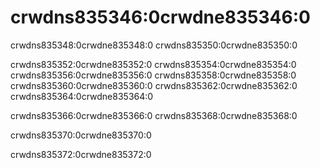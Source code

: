 # crwdns835346:0crwdne835346:0

crwdns835348:0crwdne835348:0 crwdns835350:0crwdne835350:0

crwdns835352:0crwdne835352:0 crwdns835354:0crwdne835354:0 crwdns835356:0crwdne835356:0 crwdns835358:0crwdne835358:0 crwdns835360:0crwdne835360:0 crwdns835362:0crwdne835362:0 crwdns835364:0crwdne835364:0

crwdns835366:0crwdne835366:0 crwdns835368:0crwdne835368:0

crwdns835370:0crwdne835370:0

crwdns835372:0crwdne835372:0
